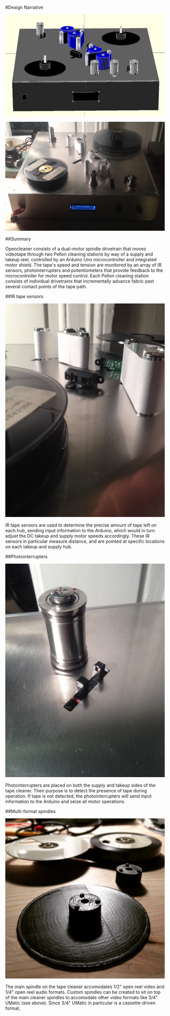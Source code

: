 #Design Narrative

![alt tag](https://github.com/epiil/open-cleaner/blob/master/photos/opencleaner_OpenSCAD_front.png)

![alt tag](https://github.com/epiil/open-cleaner/blob/master/photos/opencleaner_enclosure.jpg)

##Summary

Opencleaner consists of a dual-motor spindle drivetrain that moves videotape through two Pellon cleaning stations by way of a supply and takeup reel, controlled by an Arduino Uno microcontroller and integrated motor shield. The tape's speed and tension are monitored by an array of IR sensors, photointerrupters and potentiometers that provide feedback to the microcontroller for motor speed control. Each Pellon cleaning station consists of individual drivetrains that incrementally advance fabric past several contact points of the tape path. 

##IR tape sensors

![alt tag](https://github.com/epiil/open-cleaner/blob/master/photos/opencleaner_IR_sensors.jpg)

IR tape sensors are used to determine the precise amount of tape left on each hub, sending input information to the Arduino, which would in turn adjust the DC takeup and supply motor speeds accordingly. These IR sensors in particular measure distance, and are pointed at specific locations on each takeup and supply hub. 

##Photointerrupters

![alt tag](https://github.com/epiil/open-cleaner/blob/master/photos/opencleaner_photoresistors.jpg)

Photointerrupters are placed on both the supply and takeup sides of the tape cleaner. Their purpose is to detect the presence of tape during operation. If tape is not detected, the photointerrupters will send input information to the Arduino and seize all motor operations. 

##Multi-format spindles

![alt tag](https://github.com/epiil/open-cleaner/blob/master/photos/20150115_UMatic_spindletakeup.JPG)

The main spindle on the tape cleaner accomodates 1/2" open reel video and 1/4" open reel audio formats. Custom spindles can be created to sit on top of the main cleaner spindles to accomodate other video formats like 3/4" UMatic (see above). Since 3/4" UMatic in particular is a cassette-driven format, 

